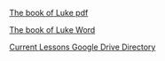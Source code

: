 [The book of Luke pdf](https://sslpdfs.gospelsounders.org/reproduced/pdf/SSL%202022%20Q2%20-%20The%20Book%20of%20Luke.pdf)

[The book of Luke Word](https://sslpdfs.gospelsounders.org/reproduced/docx/SSL%202022%20Q2%20-%20The%20Book%20of%20Luke.docx)

[Current Lessons Google Drive Directory](https://drive.google.com/drive/folders/1NlieKNYimia1LTE_gUPe9EWCfHdPTjJJ?usp=sharing)

